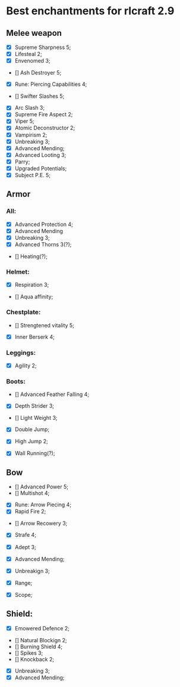 # Best enchantments for rlcraft 2.9


## Melee weapon

- [x] Supreme Sharpness 5;
- [x] Lifesteal 2;
- [x] Envenomed 3;
- [] Ash Destroyer 5;
- [x] Rune: Piercing Capabilities 4;
- [] Swifter Slashes 5;
- [x] Arc Slash 3;
- [x] Supreme Fire Aspect 2;
- [x] Viper 5;
- [x] Atomic Deconstructor 2;
- [x] Vampirism 2;
- [x] Unbreaking 3;
- [x] Advanced Mending;
- [x] Advanced Looting 3;
- [x] Parry;
- [x] Upgraded Potentials;
- [x] Subject P.E. 5;

## Armor 

### All:
- [x] Advanced Protection 4;
- [x] Advanced Mending
- [x] Unbreaking 3;
- [x] Advanced Thorns 3(?);
- [] Heating(?);

### Helmet:
- [x] Respiration 3;
- [] Aqua affinity;

### Chestplate:
- [] Strengtened vitality 5;
- [x] Inner Berserk 4;

### Leggings:
- [x] Agility 2;

### Boots:
- [] Advanced Feather Falling 4;
- [x] Depth Strider 3;
- [] Light Weight 3;
- [x] Double Jump;
- [x] High Jump 2;
- [x] Wall Running(?);


## Bow

- [] Advanced Power 5;
- [] Multishot 4;
- [x] Rune: Arrow Piecing 4;
- [x] Rapid Fire 2;
- [] Arrow Recowery 3;
- [x] Strafe 4;
- [x] Adept 3;
- [x] Advanced Mending;
- [x] Unbreakign 3;
- [x] Range;
- [x] Scope;


## Shield: 

- [x] Emowered Defence 2;
- [] Natural Blockign 2;
- [] Burning Shield 4;
- [] Spikes 3;
- [] Knockback 2;
- [x] Unbreaking 3;
- [x] Advanced Mending;
